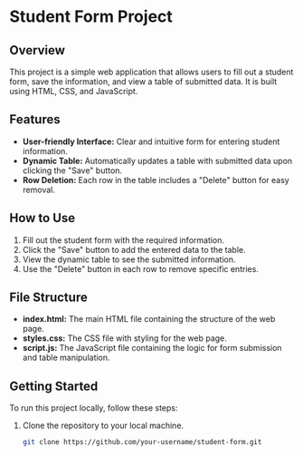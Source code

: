 # Student Form Project

## Overview

This project is a simple web application that allows users to fill out a student form, save the information, and view a table of submitted data. It is built using HTML, CSS, and JavaScript.

## Features

- **User-friendly Interface:** Clear and intuitive form for entering student information.
- **Dynamic Table:** Automatically updates a table with submitted data upon clicking the "Save" button.
- **Row Deletion:** Each row in the table includes a "Delete" button for easy removal.

## How to Use

1. Fill out the student form with the required information.
2. Click the "Save" button to add the entered data to the table.
3. View the dynamic table to see the submitted information.
4. Use the "Delete" button in each row to remove specific entries.

## File Structure

- **index.html:** The main HTML file containing the structure of the web page.
- **styles.css:** The CSS file with styling for the web page.
- **script.js:** The JavaScript file containing the logic for form submission and table manipulation.

## Getting Started

To run this project locally, follow these steps:

1. Clone the repository to your local machine.
   ```bash
   git clone https://github.com/your-username/student-form.git
